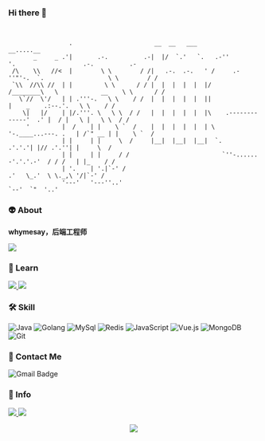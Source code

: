 ### Hi there 👋

<!--
**whymesay/whymesay** is a ✨ _special_ ✨ repository because its `README.md` (this file) appears on your GitHub profile.

Here are some ideas to get you started:

- 🔭 I’m currently working on ...
- 🌱 I’m currently learning ...
- 👯 I’m looking to collaborate on ...
- 🤔 I’m looking for help with ...
- 💬 Ask me about ...
- 📫 How to reach me: ...
- 😄 Pronouns: ...
- ⚡ Fun fact: ...
-->
```
                                                                                                            
                                                                                                            
                 .                       __  __   ___         __.....__                                     
       _     _ .'|       .-.          .-|  |/  `.'   `.   .-''         '.                   .-.          .- 
 /\    \\   //<  |        \ \        / /|   .-.  .-.   ' /     .-''"'-.  `.                  \ \        / / 
 `\\  //\\ //  | |         \ \      / / |  |  |  |  |  |/     /________\   \            __    \ \      / /  
   \`//  \'/   | | .'''-.   \ \    / /  |  |  |  |  |  ||                  |    _    .:--.'.   \ \    / /   
    \|   |/    | |/.'''. \   \ \  / /   |  |  |  |  |  |\    .-------------'  .' |  / |   \ |   \ \  / /    
     '         |  /    | |    \ `  /    |  |  |  |  |  | \    '-.____...---. .   | /`" __ | |    \ `  /     
               | |     | |     \  /     |__|  |__|  |__|  `.             .'.'.'| |// .'.''| |     \  /      
               | |     | |     / /                          `''-...... -'.'.'.-'  / / /   | |_    / /       
               | '.    | '.|`-' /                                        .'   \_.'  \ \._,\ '/|`-' /        
               '---'   '---''..'                                                     `--'  `"  '..'         
```

### 👽 About
**whymesay，后端工程师** 

[<img src ="https://img.shields.io/badge/🌐-whymesay.com-%23.svg?style=for-the-badge&logo=&logoColor=white%22">](https://whymesay.com/)

### 💯 Learn

<a href="https://github.com/natee/pomotroid">
  <img src="https://github-readme-stats.vercel.app/api/pin/?username=whymesay&repo=awesome-java&theme=onedark" />
</a>
<a href="https://github.com/natee/build-your-own-vue-next">
  <img src="https://github-readme-stats.vercel.app/api/pin/?username=whymesay&repo=build-web-application-with-golang&theme=onedark" />
</a>

### 🛠 Skill
![Java](https://img.shields.io/badge/-Java-black?style=flat-square&logo=Java&logoColor=white)
![Golang](https://img.shields.io/badge/-Go-black?style=flat-square&logo=Go&logoColor=white)
![MySql](https://img.shields.io/badge/-MySql-black?style=flat-square&logo=MySql&logoColor=white)
![Redis](https://img.shields.io/badge/-Redis-black?style=flat-square&logo=Redis&logoColor=white)
![JavaScript](https://img.shields.io/badge/-JavaScript-black?style=flat-square&logo=javascript&logoColor=white)
![Vue.js](https://img.shields.io/badge/-Vuejs-black?style=flat-square&logo=vue.js&logoColor=white)
![MongoDB](https://img.shields.io/badge/-MongoDB-black?style=flat-square&logo=mongodb&logoColor=white)
![Git](https://img.shields.io/badge/-Git-black?style=flat-square&logo=git&logoColor=white)

### 💬 Contact Me

![Gmail Badge](https://img.shields.io/badge/-dioojj99@gmail.com-c14438?style=flat-square&logo=Gmail&logoColor=white)

### 🚦 Info

<a href="https://github.com/whymesay/website">
  <img src="https://github-readme-stats.vercel.app/api?username=whymesay&show_icons=true&hide=commits" />
</a>
<a href="https://github.com/whymesay/website">
  <img src="https://github-readme-stats.vercel.app/api/top-langs/?username=whymesay&layout=compact" />
</a>

<p align="center"> 
  <img src="https://profile-counter.glitch.me/whymesay/count.svg" />
</p>
